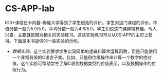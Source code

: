 # CS-APP-lab

ICS+课程在卡内基-梅隆大学得到了学生很高的评价。学生对这门课程的评价，中值分数一般为5.0/5.0，平均分数一般为4.6/5.0。学生们说这门课非常有趣，令人兴奋，主要就是因为相关的实验练习。这些实验练习可以从CS:APP的主页上获得。下面是本书提供的一些实验的示例。
* *数据实验*。这个实验要求学生实现简单的逻辑和算术运算函数，但是只能使用一个非常有限的C语言子集。比如，只能用位级操作来计算一个数字的绝对值。这个实验可帮助学生了解C语言数据类型的位级表示，以及数据操作的位级行为。
